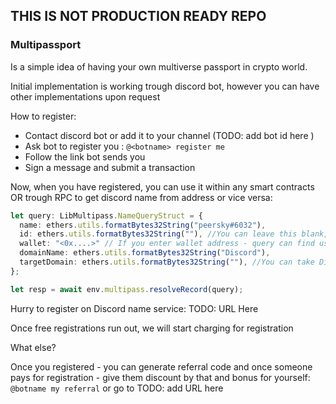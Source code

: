 ## THIS IS NOT PRODUCTION READY REPO

### Multipassport

Is a simple idea of having your own multiverse passport in crypto world.

Initial implementation is working trough discord bot, however you can have other implementations upon request

How to register:

- Contact discord bot or add it to your channel (TODO: add bot id here )
- Ask bot to register you : `@<botname> register me`
- Follow the link bot sends you
- Sign a message and submit a transaction

Now, when you have registered, you can use it within any smart contracts OR trough RPC to get discord name from address or vice versa:

```ts
let query: LibMultipass.NameQueryStruct = {
  name: ethers.utils.formatBytes32String("peersky#6032"),
  id: ethers.utils.formatBytes32String(""), //You can leave this blank, however unique ID is most reliable way - this is immutable id which discord usually does not display to you, but bots do see it though!
  wallet: "<0x....>" // If you enter wallet address - query can find user name and id by it
  domainName: ethers.utils.formatBytes32String("Discord"),
  targetDomain: ethers.utils.formatBytes32String(""), //You can take Discord user id and find his id in other domain by that
};

let resp = await env.multipass.resolveRecord(query);
```

Hurry to register on Discord name service: TODO: URL Here

Once free registrations run out, we will start charging for registration

What else?

Once you registered - you can generate referral code and once someone pays for registration - give them discount by that and bonus for yourself:
`@botname my referral` or go to TODO: add URL here
